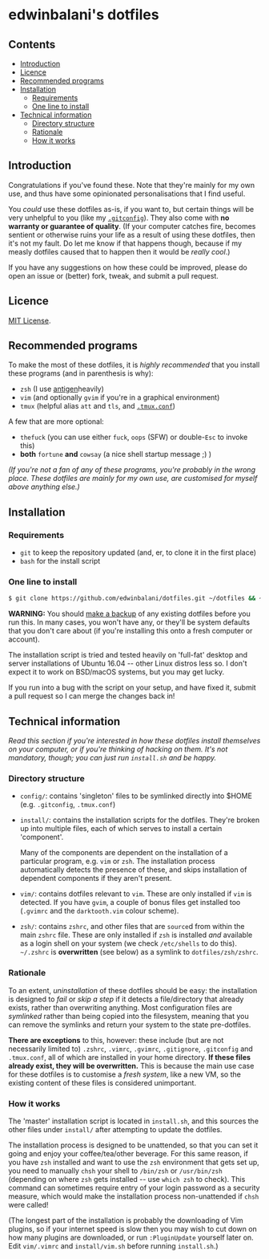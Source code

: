# edwinbalani's dotfiles

## Contents

* [Introduction](#introduction)
* [Licence](#licence)
* [Recommended programs](#recommended-programs)
* [Installation](#installation)
   * [Requirements](#requirements)
   * [One line to install](#one-line-to-install)
* [Technical information](#technical-information)
   * [Directory structure](#directory-structure)
   * [Rationale](#rationale)
   * [How it works](#how-it-works)

## Introduction

Congratulations if you've found these.  Note that they're mainly for my own use,
and thus have some opinionated personalisations that I find useful.

You _could_ use these dotfiles as-is, if you want to, but certain things will be
very unhelpful to you (like my [`.gitconfig`](config/.gitconfig)). They also
come with **no warranty or guarantee of quality**.  (If your computer catches
fire, becomes sentient or otherwise ruins your life as a result of using these
dotfiles, then it's not my fault.  Do let me know if that happens though,
because if my measly dotfiles caused that to happen then it would be _really
cool_.)

If you have any suggestions on how these could be improved, please do open an
issue or (better) fork, tweak, and submit a pull request.

## Licence

[MIT License](COPYING).


## Recommended programs

To make the most of these dotfiles, it is _highly recommended_ that you install
these programs (and in parenthesis is why):

- `zsh` (I use [antigen](https://github.com/zsh-users/antigen)heavily)
- `vim` (and optionally `gvim` if you're in a graphical environment)
- `tmux` (helpful alias `att` and `tls`, and [`.tmux.conf`](config/.tmux.conf))

A few that are more optional:

- `thefuck` (you can use either `fuck`, `oops` (SFW) or double-`Esc` to invoke
  this)
- **both** `fortune` **and** `cowsay` (a nice shell startup message ;) )

_(If you're not a fan of any of these programs, you're probably in the wrong
place.  These dotfiles are mainly for my own use, are customised for myself
above anything else.)_


## Installation

### Requirements

 - `git` to keep the repository updated (and, er, to clone it in the first place)
 - `bash` for the install script

### One line to install

```bash
$ git clone https://github.com/edwinbalani/dotfiles.git ~/dotfiles && ~/dotfiles/install.sh
```

**WARNING:** You should [make a backup](#rationale) of any existing dotfiles
before you run this.  In many cases, you won't have any, or they'll be system
defaults that you don't care about (if you're installing this onto a fresh
computer or account).

The installation script is tried and tested heavily on 'full-fat' desktop and
server installations of Ubuntu 16.04 -- other Linux distros less so.  I don't
expect it to work on BSD/macOS systems, but you may get lucky.

If you run into a bug with the script on your setup, and have fixed it, submit
a pull request so I can merge the changes back in!


## Technical information

_Read this section if you're interested in how these dotfiles install themselves
on your computer, or if you're thinking of hacking on them.  It's not mandatory,
though; you can just run `install.sh` and be happy._

### Directory structure

- `config/`: contains 'singleton' files to be symlinked directly into \$HOME
  (e.g. `.gitconfig`, `.tmux.conf`)

- `install/`: contains the installation scripts for the dotfiles.  They're
  broken up into multiple files, each of which serves to install a certain
  'component'.

  Many of the components are dependent on the installation of a particular
  program, e.g. `vim` or `zsh`.  The installation process automatically detects
  the presence of these, and skips installation of dependent components if they
  aren't present.

- `vim/`: contains dotfiles relevant to `vim`.  These are only installed if
  `vim` is detected.  If you have `gvim`, a couple of bonus files get installed
  too (`.gvimrc` and the `darktooth.vim` colour scheme).

- `zsh/`: contains `zshrc`, and other files that are `source`d from within the
  main `zshrc` file.  These are only installed if `zsh` is installed _and_
  available as a login shell on your system (we check `/etc/shells` to do this).
  `~/.zshrc` is **overwritten** (see below) as a symlink to
  `dotfiles/zsh/zshrc`.

### Rationale

To an extent, _uninstallation_ of these dotfiles should be easy: the
installation is designed to _fail_ or _skip a step_ if it detects
a file/directory that already exists, rather than overwriting anything.  Most
configuration files are _symlinked_ rather than being copied into the
filesystem, meaning that you can remove the symlinks and return your system to
the state pre-dotfiles.

**There are exceptions** to this, however: these include (but are not
necessarily limited to) `.zshrc`, `.vimrc`, `.gvimrc`, `.gitignore`,
`.gitconfig` and `.tmux.conf`, all of which are installed in your home
directory.  **If these files already exist, they will be overwritten.**  This is
because the main use case for these dotfiles is to customise a *fresh system*,
like a new VM, so the existing content of these files is considered unimportant.

### How it works

The 'master' installation script is located in `install.sh`, and this sources
the other files under `install/` after attempting to update the dotfiles.

The installation process is designed to be unattended, so that you can set it
going and enjoy your coffee/tea/other beverage.  For this same reason, if you
have `zsh` installed and want to use the `zsh` environment that gets set up, you
need to manually `chsh` your shell to `/bin/zsh` or `/usr/bin/zsh` (depending on
where `zsh` gets installed -- use `which zsh` to check).  This command can
sometimes require entry of your login password as a security measure, which
would make the installation process non-unattended if `chsh` were called!

(The longest part of the installation is probably the downloading of Vim
plugins, so if your internet speed is slow then you may wish to cut down on how
many plugins are downloaded, or run `:PluginUpdate` yourself later on.  Edit
`vim/.vimrc` and `install/vim.sh` before running `install.sh`.)
